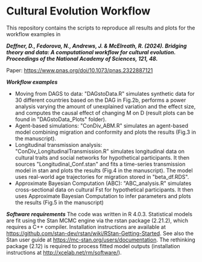 # Cultural Evolution Workflow

This repository contains the scripts to reproduce all results and plots for the workflow examples in 

***Deffner, D., Fedorova, N., Andrews, J. & McElreath, R. (2024). Bridging theory and data: A computational workflow for cultural evolution. Proceedings of the National Academy of Sciences, 121, 48.***

Paper: https://www.pnas.org/doi/10.1073/pnas.2322887121

***Workflow examples***
- Moving from DAGS to data: "DAGstoData.R" simulates synthetic data for 30 different countries based on the DAG in Fig.2b, performs a power analysis varying the amount of unexplained variation and the effect size, and computes the causal effect of changing M on D (result plots can be found in "DAGstoData_Plots" folder).
- Agent-based simulations: "ConDiv_ABM.R" simulates an agent-based model combining migration and conformity and plots the results (Fig.3 in the manuscript).
- Longitudinal transmission analysis: "ConDiv_LongitudinalTransmission.R" simulates longitudinal data on cultural traits and social networks for hypothetical participants. It then sources "Longitudinal_Conf.stan" and fits a time-series transmission model in stan and plots the results (Fig.4 in the manuscript). The model uses real-world age trajectories for migration stored in "beta_df.RDS". 
- Approximate Bayesian Computation (ABC): "ABC_analysis.R" simulates cross-sectional data on cultural Fst for hypothetical participants. It then uses Approximate Bayesian Computation to infer parameters and plots the results (Fig.5 in the manuscript)

***Software requirements***
The code was written in R 4.0.3. Statistical models are fit using the Stan MCMC engine via the rstan package (2.21.2), which requires a C++ compiler. Installation instructions are available at https://github.com/stan-dev/rstan/wiki/RStan-Getting-Started. See also the Stan user guide at https://mc-stan.org/users/documentation. The rethinking package (2.12) is required to process fitted model outputs (installation instructions at http://xcelab.net/rm/software/).


